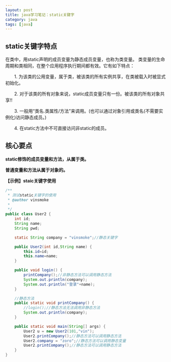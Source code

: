 ```yaml
---
layout: post
title: java学习笔记：static关键字
category: java
tags: [java]
---
```


## static关键字特点

在类中，用static声明的成员变量为静态成员变量，也称为类变量。 类变量的生命周期和类相同，在整个应用程序执行期间都有效。它有如下特点：

　　1. 为该类的公用变量，属于类，被该类的所有实例共享，在类被载入时被显式初始化。

　　2. 对于该类的所有对象来说，static成员变量只有一份。被该类的所有对象共享!!

　　3. 一般用“类名.类属性/方法”来调用。(也可以通过对象引用或类名(不需要实例化)访问静态成员。)

　　4. 在static方法中不可直接访问非static的成员。

##  核心要点

**static修饰的成员变量和方法，从属于类。**

**普通变量和方法从属于对象的。**

**【示例】staic关键字使用**

```Java
/**
 * 测试static关键字的使用
 * @author vinsmoke
 *
 */
public class User2 {
    int id;
    String name;
    String pwd;

    static String company = "vinsmoke";//静态关键字

    public User2(int id,String name) {
        this.id=id;
        this.name=name;
    }

    public void login() {
        printCompany();//非静态方法可以调用静态方法
        System.out.println(company);
        System.out.println("登录"+name);
    }

    //静态方法
    public static void printCompany() {
        //login();//静态方法无法调用非静态方法
        System.out.println(company);
    }

    public static void main(String[] args) {
        User2 u = new User2(101,"vin");
        User2.printCompany();//静态方法可以调用静态方法
        User2.company = "zoro";//静态方法可以调用静态变量
        User2.printCompany();//静态方法可以调用静态方法
    }
}
```
